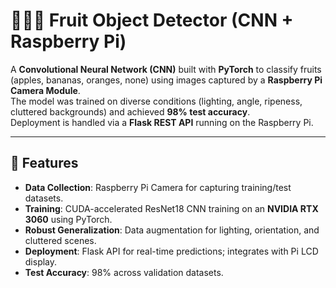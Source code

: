 # 🍎🍌🍊 Fruit Object Detector (CNN + Raspberry Pi)

A **Convolutional Neural Network (CNN)** built with **PyTorch** to classify fruits (apples, bananas, oranges, none) using images captured by a **Raspberry Pi Camera Module**.  
The model was trained on diverse conditions (lighting, angle, ripeness, cluttered backgrounds) and achieved **98% test accuracy**.  
Deployment is handled via a **Flask REST API** running on the Raspberry Pi.

---

## 🚀 Features
- **Data Collection**: Raspberry Pi Camera for capturing training/test datasets.
- **Training**: CUDA-accelerated ResNet18 CNN training on an **NVIDIA RTX 3060** using PyTorch.
- **Robust Generalization**: Data augmentation for lighting, orientation, and cluttered scenes.
- **Deployment**: Flask API for real-time predictions; integrates with Pi LCD display.
- **Test Accuracy**: 98% across validation datasets.
